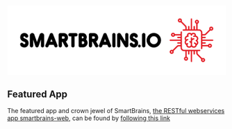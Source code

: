 ![SmartBrains.io](images/logo.jpg)

## Featured App

The featured app and crown jewel of SmartBrains, [the RESTful webservices app smartbrains-web](https://github.com/jhurff/smartbrains-web), can be found by [following this link](http://app.smartbrains.io)
